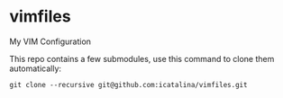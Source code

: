 vimfiles
========

My VIM Configuration

This repo contains a few submodules, use this command to clone them automatically:


```shell
git clone --recursive git@github.com:icatalina/vimfiles.git 
```
